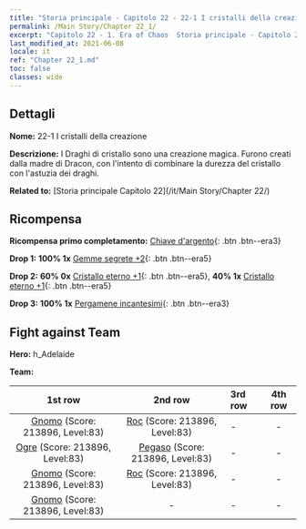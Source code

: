 ```yaml
---
title: "Storia principale - Capitolo 22 - 22-1 I cristalli della creazione"
permalink: /Main Story/Chapter 22_1/
excerpt: "Capitolo 22 - 1. Era of Chaos  Storia principale - Capitolo 22_1. 22-1 I cristalli della creazione"
last_modified_at: 2021-06-08
locale: it
ref: "Chapter 22_1.md"
toc: false
classes: wide
---
```


## Dettagli

 **Nome:** 22-1 I cristalli della creazione

 **Descrizione:** I Draghi di cristallo sono una creazione magica. Furono creati dalla madre di Dracon, con l'intento di combinare la durezza del cristallo con l'astuzia dei draghi.

 **Related to:** [Storia principale Capitolo 22](/it/Main Story/Chapter 22/)

## Ricompensa

 **Ricompensa primo completamento:** [Chiave d'argento](/ItemsIT/con_693/){: .btn .btn--era3}

 **Drop 1:** **100% 1x** [Gemme segrete +2](/ItemsIT/mat_79/){: .btn .btn--era5}

 **Drop 2:** **60% 0x** [Cristallo eterno +1](/ItemsIT/mat_73/){: .btn .btn--era5}, **40% 1x** [Cristallo eterno +1](/ItemsIT/mat_73/){: .btn .btn--era5}

 **Drop 3:** **100% 1x** [Pergamene incantesimi](/ItemsIT/con_694/){: .btn .btn--era3}


## Fight against Team
 **Hero:** h_Adelaide

 **Team:**


  | 1st row | 2nd row | 3rd row | 4th row |
  |:----:|:----:|:----|:----:|
  | [Gnomo](/it/units/Dwarf/) (Score: 213896, Level:83)  | [Roc](/it/units/Roc/) (Score: 213896, Level:83)  | - | - |
  | [Ogre](/it/units/Ogre/) (Score: 213896, Level:83)  | [Pegaso](/it/units/Pegasus/) (Score: 213896, Level:83)  | - | - |
  | [Gnomo](/it/units/Dwarf/) (Score: 213896, Level:83)  | [Roc](/it/units/Roc/) (Score: 213896, Level:83)  | - | - |
  | [Gnomo](/it/units/Dwarf/) (Score: 213896, Level:83)  | - | - | - |


